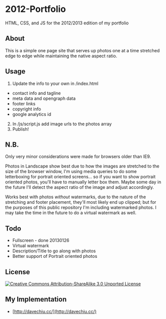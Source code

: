 # 2012-Portfolio

HTML, CSS, and JS for the 2012/2013 edition of my portfolio

## About

This is a simple one page site that serves up photos one at a time stretched edge to edge while maintaining the native aspect ratio.

## Usage

1. Update the info to your own in /index.html
  * contact info and tagline
  * meta data and opengraph data
  * footer links
  * copyright info
  * google analytics id
2. In /js/script.js add image urls to the photos array
3. Publish!

## N.B.

Only very minor considerations were made for browsers older than IE9.

Photos in Landscape show best due to how the images are stretched to the size of the browser window, I'm using media queries to do some letterboxing for portrait oriented screens... so if you want to show portrait oriented photos, you'll have to manually letter box them. Maybe some day in the future I'll detect the aspect ratio of the image and adjust accordingly.

Works best with photos _without_ watermarks, due to the nature of the stretching and footer placement, they'll most likely end up clipped; but for the purposes of this public repository I'm including watermarked photos. I may take the time in the future to do a virtual watermark as well.

## Todo

* Fullscreen - done 20130126
* Virtual watermark
* Description/Title to go along with photos
* Better support of Portrait oriented photos

## License

[![Creative Commons Attribution-ShareAlike 3.0 Unported License](http://i.creativecommons.org/l/by-sa/3.0/88x31.png)](http://creativecommons.org/licenses/by-sa/3.0/)

## My Implementation

* [http://davechiu.cc/](http://davechiu.cc/)